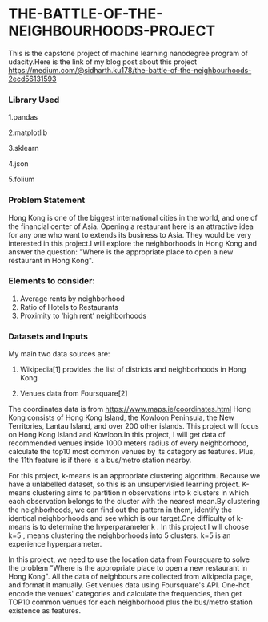 # THE-BATTLE-OF-THE-NEIGHBOURHOODS-PROJECT

This is the capstone project of machine learning nanodegree program of udacity.Here is the link of my blog post about this project
https://medium.com/@sidharth.ku178/the-battle-of-the-neighbourhoods-2ecd56131593

### Library Used

  1.pandas
  
  2.matplotlib
  
  3.sklearn
  
  4.json
  
  5.folium
  

 
### Problem Statement

Hong Kong is one of the biggest international cities in the world, and one of the financial center of Asia. Opening a restaurant here is an attractive idea for any one who want to extends its business to Asia. They would be very interested in this project.I will explore the neighborhoods in Hong Kong and answer the question: "Where is the appropriate place to open a new restaurant in Hong Kong".

### Elements to consider:

1. Average rents by neighborhood
2. Ratio of Hotels to Restaurants
3. Proximity to ‘high rent’ neighborhoods

### Datasets and Inputs 
    	    
My main two data sources are:

1.	Wikipedia[1] provides the list of districts and neighborhoods in Hong Kong

2.	Venues data from Foursquare[2]

The coordinates data is from https://www.maps.ie/coordinates.html
Hong Kong consists of Hong Kong Island, the Kowloon Peninsula, the New Territories, Lantau Island, and over 200 other islands. This project will focus on Hong Kong Island and Kowloon.In this project, I will get data of recommended venues inside 1000 meters radius of every neighborhood, calculate the top10 most common venues by its category as features. Plus, the 11th feature is if there is a bus/metro station nearby.

For this project, k-means is an appropriate clustering algorithm. Because we have a unlabelled dataset, so this is an unsupervisied learning project. K-means clustering aims to partition n observations into k clusters in which each observation belongs to the cluster with the nearest mean.By clustering the neighborhoods, we can find out the pattern in them, identify the identical neighborhoods and see which is our target.One difficulty of k-means is to determine the hyperparameter k . In this project I will choose k=5 , means clustering the neighborhoods into 5 clusters. k=5 is an experience hyperparameter.

In this project, we need to use the location data from Foursquare to solve the problem "Where is the appropriate place to open a new restaurant in Hong Kong".
All the data of neighbours are collected from wikipedia page, and format it manually. Get venues data using Foursquare's API. One-hot encode the venues' categories and calculate the frequencies, then get TOP10 common venues for each neighborhood plus the bus/metro station existence as features.
